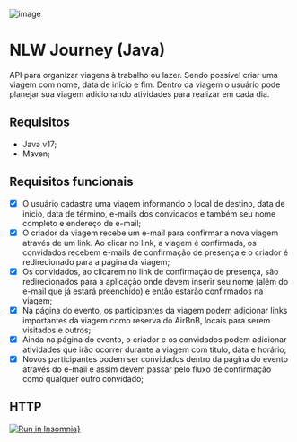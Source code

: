 ![image](https://github.com/user-attachments/assets/ec8e904c-9daa-49db-8f0b-56a6364ac5a1)

# NLW Journey (Java)

API para organizar viagens à trabalho ou lazer. Sendo possível criar uma viagem com nome, data de início e fim. Dentro da viagem o usuário pode planejar sua viagem adicionando atividades para realizar em cada dia.

## Requisitos

- Java v17;
- Maven;

## Requisitos funcionais

- [x] O usuário cadastra uma viagem informando o local de destino, data de início, data de término, e-mails dos convidados e também seu nome completo e endereço de e-mail;
- [x] O criador da viagem recebe um e-mail para confirmar a nova viagem através de um link. Ao clicar no link, a viagem é confirmada, os convidados recebem e-mails de confirmação de presença e o criador é redirecionado para a página da viagem;
- [x] Os convidados, ao clicarem no link de confirmação de presença, são redirecionados para a aplicação onde devem inserir seu nome (além do e-mail que já estará preenchido) e então estarão confirmados na viagem;
- [x] Na página do evento, os participantes da viagem podem adicionar links importantes da viagem como reserva do AirBnB, locais para serem visitados e outros;
- [x] Ainda na página do evento, o criador e os convidados podem adicionar atividades que irão ocorrer durante a viagem com título, data e horário;
- [x] Novos participantes podem ser convidados dentro da página do evento através do e-mail e assim devem passar pelo fluxo de confirmação como qualquer outro convidado;

## HTTP

[![Run in Insomnia}](https://insomnia.rest/images/run.svg)](https://insomnia.rest/run/?label=planner&uri=https%3A%2F%2Fgithub.com%2FCarolinatxrs%2Fplanner%2Fblob%2Fmaster%2Frequests)
